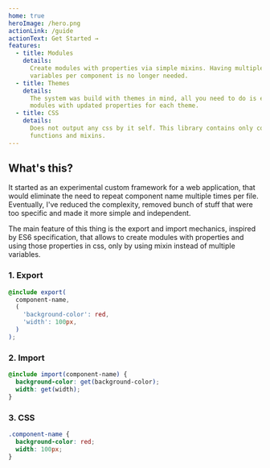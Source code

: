 ```yaml
---
home: true
heroImage: /hero.png
actionLink: /guide
actionText: Get Started →
features:
  - title: Modules
    details:
      Create modules with properties via simple mixins. Having multiple
      variables per component is no longer needed.
  - title: Themes
    details:
      The system was build with themes in mind, all you need to do is extend
      modules with updated properties for each theme.
  - title: CSS
    details:
      Does not output any css by it self. This library contains only constants,
      functions and mixins.
---
```


## What's this?

It started as an experimental custom framework for a web application, that would
eliminate the need to repeat component name multiple times per file. Eventually,
I've reduced the complexity, removed bunch of stuff that were too specific and
made it more simple and independent.

The main feature of this thing is the export and import mechanics, inspired by
ES6 specification, that allows to create modules with properties and using those
properties in css, only by using mixin instead of multiple variables.

### 1. Export

```scss
@include export(
  component-name,
  (
    'background-color': red,
    'width': 100px,
  )
);
```

### 2. Import

```scss
@include import(component-name) {
  background-color: get(background-color);
  width: get(width);
}
```

### 3. CSS

```css
.component-name {
  background-color: red;
  width: 100px;
}
```
